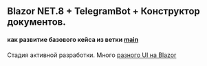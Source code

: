 ## Blazor NET.8 + TelegramBot + Конструктор документов.
#### как развитие базового кейса из ветки [main](https://github.com/badhitman/DesignerApp/tree/main)

Стадия активной разработки. Много [разного UI на Blazor](https://github.com/badhitman/DesignerApp/tree/constructor/BlazorServerLib/Components/Forms)